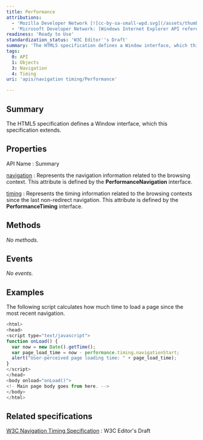 ```yaml
---
title: Performance
attributions:
  - 'Mozilla Developer Network [![cc-by-sa-small-wpd.svg](/assets/thumb/8/8c/cc-by-sa-small-wpd.svg/120px-cc-by-sa-small-wpd.svg.png)](http://creativecommons.org/licenses/by-sa/3.0/us/): [Article](https://developer.mozilla.org/en-US/docs/Navigation_timing)'
  - 'Microsoft Developer Network: [Windows Internet Explorer API reference Article](http://msdn.microsoft.com/en-us/library/ie/hh828809%28v=vs.85%29.aspx)'
readiness: 'Ready to Use'
standardization_status: 'W3C Editor''s Draft'
summary: 'The HTML5 specification defines a Window interface, which this specification extends.'
tags:
  0: API
  1: Objects
  3: Navigation
  4: Timing
uri: 'apis/navigation timing/Performance'

---
```

## Summary

The HTML5 specification defines a Window interface, which this specification extends.

## Properties

API Name
:   Summary

[navigation](/apis/navigation_timing/Performance/navigation)
:   Represents the navigation information related to the browsing context. This attribute is defined by the **PerformanceNavigation** interface.

[timing](/apis/navigation_timing/Performance/timing)
:   Represents the timing information related to the browsing contexts since the last non-redirect navigation. This attribute is defined by the **PerformanceTiming** interface.

## Methods

*No methods.*

## Events

*No events.*

## Examples

The following script calculates how much time to load a page since the most recent navigation.

``` js
<html>
<head>
<script type="text/javascript">
function onLoad() {
  var now = new Date().getTime();
  var page_load_time = now - performance.timing.navigationStart;
  alert("User-perceived page loading time: " + page_load_time);
}
</script>
</head>
<body onload="onLoad()">
<!- Main page body goes from here. -->
</body>
</html>
```

## Related specifications

[W3C Navigation Timing Specification](http://w3c-test.org/webperf/specs/NavigationTiming/)
:   W3C Editor's Draft

